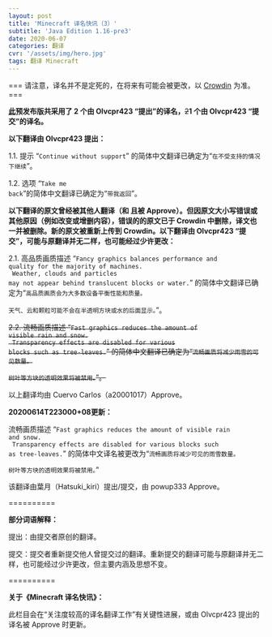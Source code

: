 ```yaml
---
layout: post
title: 'Minecraft 译名快讯（3）'
subtitle: 'Java Edition 1.16-pre3'
date: 2020-06-07
categories: 翻译
cvr: '/assets/img/hero.jpg'
tags: 翻译 Minecraft
---
```


=== 请注意，译名并不是定死的，在将来有可能会被更改，以 <a href ='https://crowdin.com/project/minecraft/zh-CN#'>Crowdin</a> 为准。 ===

<b><a href ='https://minecraft-zh.gamepedia.com/Java%E7%89%881.16-pre3'>此</a>预发布版共采用了 2 个由 Olvcpr423 “提出”的译名，</b><del>2</del><b>1 个由 Olvcpr423 “提交”的译名。</b>

<b>以下翻译由 Olvcpr423 提出：</b>

1.1. 提示 “<code>Continue without support</code>” 的简体中文翻译已确定为“<code>在不受支持的情况下继续</code>”。

1.2. 选项 “<code>Take me back</code>”的简体中文翻译已确定为“<code>带我返回</code>”。

<b>以下翻译的原文曾经被其他人翻译（和 且被 Approve）。但因原文大小写错误或其他原因（例如改变或增删内容），错误的的原文已于 Crowdin 中删除，译文也一并被删除。新的原文被重新上传到 Crowdin。以下翻译由 Olvcpr423 “提交”，可能与原翻译并无二样，也可能经过少许更改：</b>

2.1. 高品质画质描述 “<code>Fancy graphics balances performance and quality for the majority of machines.<br>
Weather, clouds and particles may not appear behind translucent blocks or water.</code>” 的简体中文翻译已确定为“<code>高品质画质会为大多数设备平衡性能和质量。<br>
天气、云和颗粒可能不会在半透明方块或水的后面显示。</code>”。

<del>2.2. 流畅画质描述 “<code>Fast graphics reduces the amount of visible rain and snow.<br>
Transparency effects are disabled for various blocks such as tree-leaves.</code>” 的简体中文翻译已确定为“<code>流畅画质将减少雨雪的可见数量。<br>
树叶等方块的透明效果将被禁用。</code>”。</del>

以上翻译均由 Cuervo Carlos（a20001017）Approve。

<b>20200614T223000+08更新：</b>

流畅画质描述 “<code>Fast graphics reduces the amount of visible rain and snow.<br>
Transparency effects are disabled for various blocks such as tree-leaves.</code>” 的简体中文译名被更改为“<code>流畅画质将减少可见的雨雪数量。<br>
树叶等方块的透明效果将被禁用。</code>”

该翻译由葉月（Hatsuki_kiri）提出/提交，由 powup333 Approve。

==========

<b>部分词语解释：</b>

提出：由提交者原创的翻译。

提交：提交者重新提交他人曾提交过的翻译。重新提交的翻译可能与原翻译并无二样，也可能经过少许更改，但主要内涵及思想不变。

==========

<b>关于《Minecraft 译名快讯》：</b>

此栏目会在“关注度较高的译名翻译工作”有关键性进展，或由 Olvcpr423 提出的译名被 Approve 时更新。


